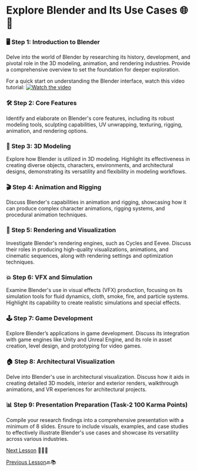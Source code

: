 # **Explore Blender and Its Use Cases** 🌐🎨

### 🖥️ Step 1: Introduction to Blender
Delve into the world of Blender by researching its history, development, and pivotal role in the 3D modeling, animation, and rendering industries. Provide a comprehensive overview to set the foundation for deeper exploration.

For a quick start on understanding the Blender interface, watch this video tutorial:
[![Watch the video](https://img.youtube.com/vi/MhHuPcEkPFY/maxresdefault.jpg)](https://youtu.be/MhHuPcEkPFY)

### 🛠️ Step 2: Core Features
Identify and elaborate on Blender's core features, including its robust modeling tools, sculpting capabilities, UV unwrapping, texturing, rigging, animation, and rendering options.

### 🎨 Step 3: 3D Modeling
Explore how Blender is utilized in 3D modeling. Highlight its effectiveness in creating diverse objects, characters, environments, and architectural designs, demonstrating its versatility and flexibility in modeling workflows.

### 🎬 Step 4: Animation and Rigging
Discuss Blender's capabilities in animation and rigging, showcasing how it can produce complex character animations, rigging systems, and procedural animation techniques.

### 🌟 Step 5: Rendering and Visualization
Investigate Blender's rendering engines, such as Cycles and Eevee. Discuss their roles in producing high-quality visualizations, animations, and cinematic sequences, along with rendering settings and optimization techniques.

### 💥 Step 6: VFX and Simulation
Examine Blender's use in visual effects (VFX) production, focusing on its simulation tools for fluid dynamics, cloth, smoke, fire, and particle systems. Highlight its capability to create realistic simulations and special effects.

### 🕹️ Step 7: Game Development
Explore Blender’s applications in game development. Discuss its integration with game engines like Unity and Unreal Engine, and its role in asset creation, level design, and prototyping for video games.

### 🏠 Step 8: Architectural Visualization
Delve into Blender's use in architectural visualization. Discuss how it aids in creating detailed 3D models, interior and exterior renders, walkthrough animations, and VR experiences for architectural projects.

### 📊 Step 9: Presentation Preparation (Task-2 100 Karma Points)
Compile your research findings into a comprehensive presentation with a minimum of 8 slides. Ensure to include visuals, examples, and case studies to effectively illustrate Blender's use cases and showcase its versatility across various industries.

[Next Lesson](https://github.com/gtech-mulearn/Learning-Fest-AR-VR-Bootcamp/blob/main/Level-1/Part-3.md) 📖👣🔜

[Previous Lesson](https://github.com/gtech-mulearn/Learning-Fest-AR-VR-Bootcamp/blob/main/Level-1/Part1.md)🔙📚
